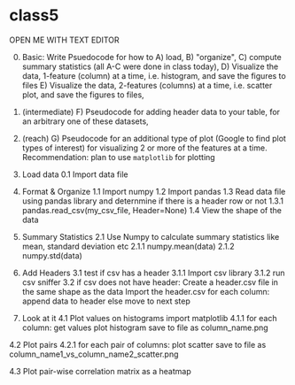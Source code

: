# class5
OPEN ME WITH TEXT EDITOR

00. Basic: Write Psuedocode for how to A) load, B) "organize", C) compute summary statistics (all A-C were done in class today), D) Visualize the data, 1-feature (column) at a time, i.e. histogram, and save the figures to files E) Visualize the data, 2-features (columns) at a time, i.e. scatter plot, and save the figures to files,
000. (intermediate) F) Pseudocode for adding header data to your table, for an arbitrary one of these datasets,
0000. (reach) G) Pseudocode for an additional type of plot (Google to find plot types of interest) for visualizing 2 or more of the features at a time.
Recommendation: plan to use `matplotlib` for plotting

0. Load data
0.1   Import data file

1. Format & Organize
1.1   Import numpy
1.2   Import pandas
1.3   Read data file using pandas library and deternmine if there is a header row or not
1.3.1      pandas.read_csv(my_csv_file, Header=None)
1.4   View the shape of the data

2. Summary Statistics
2.1   Use Numpy to calculate summary statistics like mean, standard deviation etc
2.1.1      numpy.mean(data)
2.1.2      numpy.std(data)

3. Add Headers
3.1   test if csv has a header
3.1.1 Import csv library
3.1.2 run csv sniffer
3.2   if csv does not have header:
			Create a header.csv file in the same shape as the data
     		Import the header.csv
            for each column:
                append data to header
      else move to next step

4. Look at it
4.1 Plot values on histograms
    import matplotlib
4.1.1  for each column:
           get values
           plot histogram
           save to file as column_name.png

4.2 Plot pairs
4.2.1  for each pair of columns:
           plot scatter
           save to file as column_name1_vs_column_name2_scatter.png

4.3 Plot pair-wise correlation matrix as a heatmap


